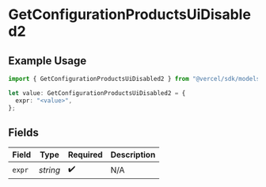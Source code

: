 # GetConfigurationProductsUiDisabled2

## Example Usage

```typescript
import { GetConfigurationProductsUiDisabled2 } from "@vercel/sdk/models/getconfigurationproductsop.js";

let value: GetConfigurationProductsUiDisabled2 = {
  expr: "<value>",
};
```

## Fields

| Field              | Type               | Required           | Description        |
| ------------------ | ------------------ | ------------------ | ------------------ |
| `expr`             | *string*           | :heavy_check_mark: | N/A                |